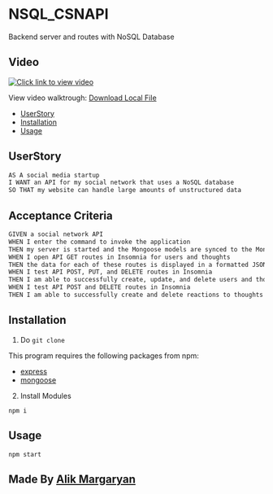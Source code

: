 # NSQL_CSNAPI

Backend server and routes with NoSQL Database 

## Video

[![Click link to view video](./Assets/WalkTrough/ScreenShot.gif)](https://drive.google.com/file/d/1DVEB6yDok6_ol0Hp_xr-YIsxhuGf7QOv/view)

View video walktrough: [Download Local File](https://github.com/AM0726Github/NSQL_CSNAPI/tree/main/Assets/WalkTrough/NSQL_CSNAPI_Walktrough.mp4)

* [UserStory](#UserStory)
* [Installation](#installation)
* [Usage](#usage)

## UserStory

```md
AS A social media startup
I WANT an API for my social network that uses a NoSQL database
SO THAT my website can handle large amounts of unstructured data
```

## Acceptance Criteria

```md
GIVEN a social network API
WHEN I enter the command to invoke the application
THEN my server is started and the Mongoose models are synced to the MongoDB database
WHEN I open API GET routes in Insomnia for users and thoughts
THEN the data for each of these routes is displayed in a formatted JSON
WHEN I test API POST, PUT, and DELETE routes in Insomnia
THEN I am able to successfully create, update, and delete users and thoughts in my database
WHEN I test API POST and DELETE routes in Insomnia
THEN I am able to successfully create and delete reactions to thoughts and add and remove friends to a user’s friend list
```

## Installation

1. Do `git clone`

This program requires the following packages from npm: 
* [express](https://www.npmjs.com/package/express)
* [mongoose](https://www.npmjs.com/package/mongoose)

2. Install Modules

```
npm i
```

## Usage

```
npm start
```
## Made By [Alik Margaryan](https://github.com/AM0726Github)